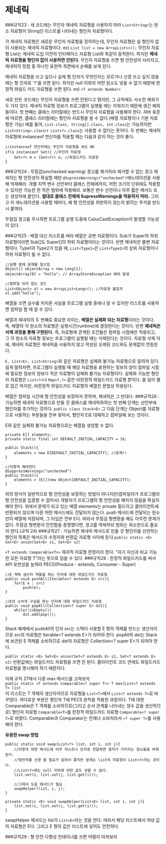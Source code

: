 # 제네릭
###규칙23 : 새 코드에는 무인자 제네릭 자료형을 사용하지 마라
`List<String>`는 원소 자료형이 String인 리스트를 나타내는 형인자 자료형이다.

각 제네릭 자료형은 새로운 무인자 자료형을 정의하는데, 무인자 자료형은 실 형인자 없이 사용되는 제네릭 자료형이다. ex) `List list = new ArrayList<>();` 무인자 자료형 List는 제네릭 도입 이전의 인터페이스 자료형 List와 똑같이 동작한다. 하지만 **제네릭 자료형을 형인자 없이 사용하면 안된다.** 무인자 자료형을 쓰면 형 안전성이 사라지고, 제네릭의 장점 중 하나인 표현력 측면에서 손해를 보게 된다.

제네릭 자료형을 쓰고 싶으나 실제 형 인자가 무엇인지는 모르거나 신경 쓰고 싶지 않을 때는 형 인자로 '?'를 쓰면 된다. 하지만 null 이외의 어떤 원소도 넣을 수 없기 때문에 한정적 와일드 카드 자료형을 쓰면 된다. ex) `<T extends Number>`

새로 만든 코드에는 무인자 자료형을 쓰면 안된다고 했지만, 그 규칙에도 사소한 예외가 두 가지 있다. 제네릭 자료형 정보가 프로그램이 실행될 때는 지워지기 때문에 생긴 예외들이다. 첫 번째는 클래스 리터럴에는 반드시 무인자 자료형을 사용해야 한다. 자바 표준에 따르면, 클래스 리터럴에는 형인자 자료형을 쓸 수 없다.(배열 자료형이나 기본 자료형은 가능) 예를 들어, `List.class, String[].class, int.class`는 가능하지만 `List<String>.class나 List<?>.class`는 사용할 수 없다는 뜻이다. 두 번째는 제네릭 자료형에 instanceof 연산자를 적용할 때는 다음과 같이 하는 것이 좋다.
```
//instanceof 연산자에는 무인자 자료형을 써도 OK
if(o instanceof Set){ //무인자 자료형
    Set<?> m = (Set<?>) o; //와일드카드 자료형 
}
```

###규칙24 : 무점검(unchecked warning) 경고를 제거하라
제거할 수 없는 경고 메세지는 형 안전성이 확실할 때만 `@SupressWarnings("unchecked")`애노테이션을 사용해 억제해라. 개별 지역 변수 선언부터 클래스 전체에까지, 어떤 크기의 단위에도 적용할 수 있지만 가능한 한 작은 범위에 적용해라. 보통은 변수 선언이나 아주 짧은 메서드 또는 생성자에 붙인다. **절대로 클래스 전체에 SupressWarnings을 적용하지 마라.** 그리고 이 애노테이션을 사용할 때마다, 왜 형 안전성을 위반하지 않는지 밝히는 주석을 반드시 붙여라.

무점검 경고를 무시하면 프로그램 실행 도중에 CalssCastException이 발생할 가능성이 있다. 

###규칙25 : 배열 대신 리스트를 써라
배열은 공변 자료형이다. Sub가 Super의 하위 자료형이라면 Sub[]도 Super[]의 하위 자료형이라는 것이다. 반면 제네릭은 불변 자료형이다. Type1과 Type2가 있을 때, `List<Type1>`은 `List<Type2>`의 상위 자료형이나 하위 자료형이 될 수 없다.
```
//실행 중에 문제를 일으킴
Object[] objectArray = new Long[1];
objectArray[0] = "hello"; // ArrayStoreException 예외 발생

//컴파일 되지 않는 코드
List<Object> ol = new ArrayList<Long>(); //자료형 불일치
ol.add("hello");
```
배열을 쓰면 실수를 저지른 사실을 프로그램 실행 중에나 알 수 있지만 리스트를 사용하면 컴파일 할 때 알 수 있다.

배열과 제네릭의 두 번째로 중요한 차이는, **배열은 실체화 되는 자료형**이라는 것이다. 즉, 배열의 각 원소의 자료형은 실행시간(runtime)에 결정된다는 것이다. 반면 **제네릭은 삭제 과정을 통해 구현된다.** 즉, 자료형에 관계된 조건들은 컴파일 시점에만 적용되고, 그 각 원소의 자료형 정보는 프로그램이 실행될 때는 삭제된다는 것이다. 자료형 삭제 덕에, 제네릭 자료형은 제네릭을 사용하지 않고 작성된 오래된 코드와도 문제없이 연동한다.

`E, List<E>, List<String>`와 같은 자료형은 실체화 불가능 자료형으로 알려져 있다. 쉽게 말하자면, 프로그램이 실행될 때 해당 자료형을 표현하는 정보의 양이 컴파일 시점에 필요한 정보의 양보다 적은 자료형이 실체화 불가능 자료형이다. 실체화 가능한 형인자 자료형은 `List<?>`나 `Map<?,?>` 같은 비한정적 와일드카드 자료형 뿐이다. 쓸 일이 별로 없긴 하지만, 비한정적 와일드카드 자료형의 배열은 문법상 허용된다.

배열은 컴파일 시간에 형 안전성을 보장하지 못하며, 제네릭은 그 반대다.
###규칙26 : 가능하면 제네릭 자료형으로 만들 것
클래스를 제네릭화하는 첫 번째 단계는 선언부에 형인자를 추가하는 것이다.
`public class Stack<E>` 그 다음 단계는 Object를 자료형으로 사용하는 부분들을 전부 찾아서, 형인자 E로 대체하고 컴파일해 보는 것이다. 

E와 같은 실체화 불가능 자료형으로는 배열을 생성할 수 없다. 
```
private E[] elements; 
private static final int DEFAULT_INITIAL_CAPACITY = 16;

public Stack(){
    elements = new E[DEFAULT_INITIAL_CAPACITY]; //문제!!
}

//이렇게 해야한다
@SuppressWarnings("unchecked")
public Stack(){
    elements = (E[])new Object[DEFAULT_INITIAL_CAPACITY]; 
}
```
위의 방식이 일반적으로 형 안전성을 보장하는 방법이 아니지만(컴파일러가 프로그램의 형 안전성을 입증할 수 없어서) 개발자가 프로그램의 형 안전성을 해치지 않음을 확실히 해야 한다. 위에서 문제가 되고 있는 배열 elements는 private 필드이고 클라이언트에 반환되지 않으며 다른 어떤 메서드에도 전달되지 않는다. push 메서드에 전달되는 원소만이 배열에 저장되며, 그 타입은 전부 E다. 따라서 무점검 형변환을 해도 아무런 문제가 없다. 무점검 형변환이 안전함을 증명했다면, 경고를 억제하되 범위는 최소한으로 줄요야 한다.(규칙 24)
###규칙27 : 가능하면 제네릭 메서드로 만들 것
형인자를 선언하는 형인자 목록은 메서드의 수정자와 반환값 자료형 사이에 둔다.`public static <E> Set<E> union(Set<E> s1, Set<E> s2)`

`<T extends Comparable<T>>` 재귀적 자료형 한정이라 한다. "자기 자신과 비교 가능한 모든 자료형 T"라는 뜻으로 읽을 수 있다. 
###규칙28 : 한정적 와일드카드를 써서 API 유연성을 높여라
PECS(Produce - extends, Consumer - Super)<br>
```
//E 객체 생산자 역할을 하는 인자에 대한 와일드카드 자료형
public void pushAll(Iterable<? extends E> src){
    for(E e : src)
        push(e);
}

//E의 소비자 구실을 하는 인자에 대한 와일드카드 자료형
public void popAll(Collection<? super E> dst){
    while(!isEmpty())
        dst.add(pop());
}
```
Stack 예제에서 pushAll의 인자 src는 스택이 사용할 E 형의 객체를 만드는 생산자이므로 src의 자료형은 Iterable<? extends E>가 되어야 한다. popAll의 dst는 Stack에 보관된 E 객체를 소비하므로 dst의 자료형은 Collection<? super E>가 되어야 한다.

`public static <E> Set<E> union(Set<? extends E> s1, Set<? extends E> s2)` 반환값에는 와일드카드 자료형을 쓰면 안 된다. 클라이언트 코드 안에도 와일드카드 자료형을 명시해야 하기 때문이다.

이제 규칙 27에서 다룬 max 메서드를 고쳐보자<br>
`public static <T extends Comparable<? super T>> T max(List<? extends T> list`<br>
이 리스트는 T 객체의 생산자이므로 자료형을 `List<T>`에서 `List<? extends T>`로 바꾸었다. 까다로운 부분은 형인자 T에 PECS 원칙을 적용한 과정이다. T에 대한 Comparable은 T 객체를 소비하므로(그리고 순서 관계를 나타내는 정수 값을 생산하므로) 형인자 자료형 `Comparable<T>`를 한정적 와일드카드 자료형 `Comparable<? super T>`로 바꿨다. Comparable과 Comparator는 언제나 소비자라서 `<? super T>`를 사용해야 한다.

**유용한 swap 방법**<br>
```
public static void swap(List<?> list, int i, int j){
    //이렇게 하면 메서드에 아무 리스트나 인자로 전달하면 첨자가 가리키는 원소들을 바꿔준다.
    //형인자를 신경 쓸 필요가 없어서 좋지만 문제는 list의 자료형이 List<?>라는 것이다.
    //List<?>에는 null 이외에 어떤 값도 넣을 수 없다.
    list.set(i, list.set(j, list.get(i)));
    
    //그래서 도움 메서드가 필요
    swapHelper(list, i, j);
}

private static <E> void swapHelper(List<E> list, int i, int j){
    list.set(i, list.set(j, list.get(i)));
}

```
swapHelper 메서드는 list가 `List<E>`라는 것을 안다. 따라서 해당 리스트에서 꺼낸 값의 자료형은 E다. 그리고 E 형의 값은 리스트에 넣어도 안전하다. 

###규칙29 : 형 안전 다형성 컨테이너를 쓰면 어떨지 따져보라
